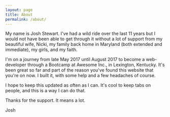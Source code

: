 ```yaml
---
layout: page
title: About
permalink: /about/
---
```


My name is Josh Stewart. I've had a wild ride over the last 11 years but I would not have been able to get through it without a lot of support from my beautiful wife, Nicki, my family back home in Maryland (both extended and immediate), my girls, and my faith. 

I'm on a journey from late May 2017 until August 2017 to become a web-developer through a Bootcamp at Awesome Inc., in Lexington, Kentucky. It's been great so far and part of the reason you've found this website that you're on now. I built it, with some help and a few headaches of course. 

I hope to keep this updated as often as I can. It's cool to keep tabs on people, and this is a way I can do that. 

Thanks for the support. It means a lot. 

Josh